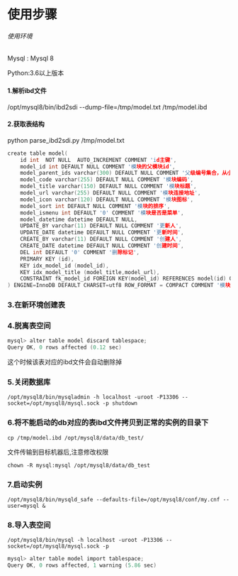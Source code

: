 # 使用步骤
###### 使用环境

Mysql : Mysql 8

Python:3.6以上版本



#### 1.解析ibd文件
/opt/mysql8/bin/ibd2sdi --dump-file=/tmp/model.txt /tmp/model.ibd


#### 2.获取表结构
python parse_ibd2sdi.py /tmp/model.txt
```c
create table model(
    id int  NOT NULL  AUTO_INCREMENT COMMENT 'id主键',
    model_id int DEFAULT NULL COMMENT '模块的父模块id',
    model_parent_ids varchar(300) DEFAULT NULL COMMENT '父级编号集合，从小到大排序',
    model_code varchar(255) DEFAULT NULL COMMENT '模块编码',
    model_title varchar(150) DEFAULT NULL COMMENT '模块标题',
    model_url varchar(255) DEFAULT NULL COMMENT '模块连接地址',
    model_icon varchar(120) DEFAULT NULL COMMENT '模块图标',
    model_sort int DEFAULT NULL COMMENT '模块的排序',
    model_ismenu int DEFAULT '0' COMMENT '模块是否是菜单',
    model_datetime datetime DEFAULT NULL,
    UPDATE_BY varchar(11) DEFAULT NULL COMMENT '更新人',
    UPDATE_DATE datetime DEFAULT NULL COMMENT '更新时间',
    CREATE_BY varchar(11) DEFAULT NULL COMMENT '创建人',
    CREATE_DATE datetime DEFAULT NULL COMMENT '创建时间',
    DEL int DEFAULT '0' COMMENT '删除标记',
    PRIMARY KEY (id),
    KEY idx_model_id (model_id),
    KEY idx_model_title (model_title,model_url),
    CONSTRAINT fk_model_id FOREIGN KEY(model_id) REFERENCES model(id) ON DELETE CASCADE ON UPDATE NO ACTION
) ENGINE=InnoDB DEFAULT CHARSET=utf8 ROW_FORMAT = COMPACT COMMENT '模块表'

```

### 3.在新环境创建表
  




### 4.脱离表空间
```c
mysql> alter table model discard tablespace;
Query OK, 0 rows affected (0.12 sec)
```
这个时候该表对应的ibd文件会自动删除掉


### 5.关闭数据库
`/opt/mysql8/bin/mysqladmin -h localhost -uroot -P13306 --socket=/opt/mysql8/mysql.sock -p shutdown`

### 6.将不能启动的db对应的表ibd文件拷贝到正常的实例的目录下
`cp /tmp/model.ibd /opt/mysql8/data/db_test/`

文件传输到目标机器后,注意修改权限

`chown -R mysql:mysql /opt/mysql8/data/db_test`

### 7.启动实例
`/opt/mysql8/bin/mysqld_safe --defaults-file=/opt/mysql8/conf/my.cnf --user=mysql &`

### 8.导入表空间
`/opt/mysql8/bin/mysql -h localhost -uroot -P13306 --socket=/opt/mysql8/mysql.sock -p`

```c
mysql> alter table model import tablespace;
Query OK, 0 rows affected, 1 warning (5.86 sec)
```
